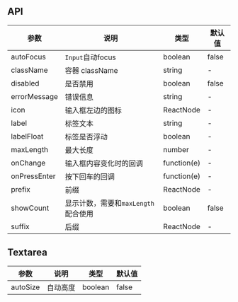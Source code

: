 ## API

| 参数 | 说明 | 类型 | 默认值 |
| --- | --- | --- | --- |
| autoFocus | `Input`自动focus | boolean | false |
| className | 容器 className | string | - |
| disabled | 是否禁用 | boolean | false |
| errorMessage | 错误信息 | string | - |
| icon | 输入框左边的图标 | ReactNode | - |
| label | 标签文本 | string | - |
| labelFloat | 标签是否浮动 | boolean | - |
| maxLength | 最大长度 | number | - |
| onChange | 输入框内容变化时的回调 | function(e) | - |
| onPressEnter | 按下回车的回调 | function(e) | - |
| prefix | 前缀 | ReactNode | - |
| showCount | 显示计数，需要和`maxLength`配合使用 | boolean | false |
| suffix | 后缀 | ReactNode | - |

## Textarea
| 参数 | 说明 | 类型 | 默认值 |
| --- | --- | --- | --- |
| autoSize | 自动高度 | boolean | false |

